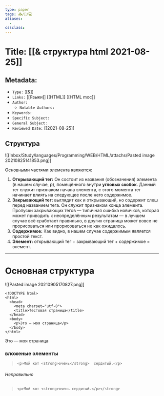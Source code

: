 ```yaml
---
type: paper
tags: 📥️/📜️/💻
aliases:
  - 
cssclass: 
---
```




# Title: **[[& структура html 2021-08-25]]**


## Metadata:

- `Type:` [[&]]
- `Links:` [[Языки]]  [[HTML]] [[HTML moc]]
- `Author:` 
	- `Notable Authors:` 
- `Keywords:` 
- `Specific Subject:` 
- `General Subject:` 
- `Reviewed Date:` [[2021-08-25]]



## Структура
![[Inbox/Study/languages/Programming/WEB/HTML/attachs/Pasted image 20210825141853.png]]


Основными частями элемента являются:

1.  **Открывающий тег:** Он состоит из названия (обозначения) элемента (в нашем случае, p), помещённого внутри **угловых скобок**. Данный тег служит признаком начала элемента, с этого момента тег начинает влиять на следующее после него содержимое.
2.  **Закрывающий тег:** выглядит как и открывающий, но содержит слеш перед названием тега. Он служит признаком конца элемента. Пропуски закрывающих тегов — типичная ошибка новичков, которая может приводить к неопределённым результатам — в лучшем случае всё сработает правильно, в других страница может вовсе не прорисоваться или прорисоваться не как ожидалось.
3.  **Содержимое:** Как видно, в нашем случае содержимым является простой текст.
4.  **Элемент:** открывающий тег + закрывающий тег + содержимое = элемент.

---

# Основная структура

![[Pasted image 20210905170827.png]]

```
<!DOCTYPE html>
<html>
  <head>
    <meta charset="utf-8">
    <title>Тестовая страница</title>
  </head>
  <body>
    <p>Это — моя страница</p>
  </body>
</html>
```

<!DOCTYPE html>
<html>
  <head>
    <meta charset="utf-8">
    <title>Тестовая страница</title>
  </head>
  <body>
    <p>Это — моя страница</p>
  </body>
</html>


### вложеные элементы 

> ```<p>Мой кот <strong>очень</strong>  сердитый.</p>```

###### Неправильно

> ```<p>Мой кот <strong>очень сердитый.</p></strong>```